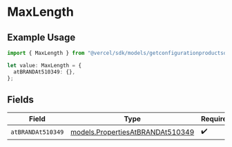 # MaxLength

## Example Usage

```typescript
import { MaxLength } from "@vercel/sdk/models/getconfigurationproductsop.js";

let value: MaxLength = {
  atBRANDAt510349: {},
};
```

## Fields

| Field                                                                      | Type                                                                       | Required                                                                   | Description                                                                |
| -------------------------------------------------------------------------- | -------------------------------------------------------------------------- | -------------------------------------------------------------------------- | -------------------------------------------------------------------------- |
| `atBRANDAt510349`                                                          | [models.PropertiesAtBRANDAt510349](../models/propertiesatbrandat510349.md) | :heavy_check_mark:                                                         | N/A                                                                        |